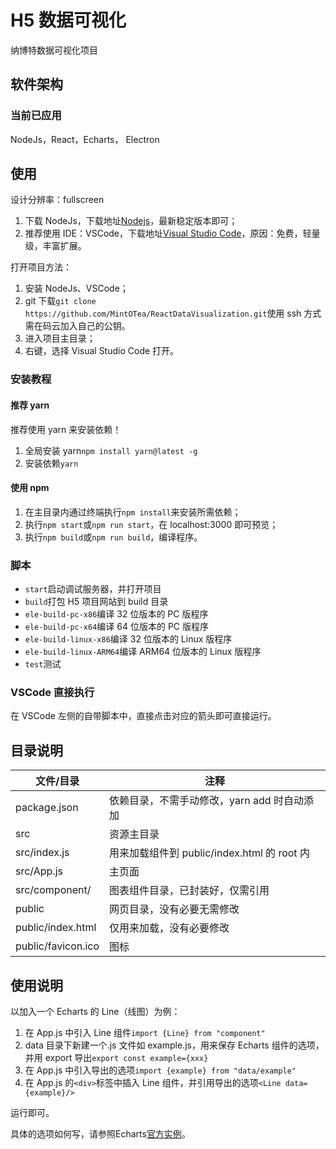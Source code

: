 # H5 数据可视化

纳博特数据可视化项目

## 软件架构

### 当前已应用

NodeJs，React，Echarts， Electron

## 使用

设计分辨率：fullscreen

1. 下载 NodeJs，下载地址[Nodejs](http://nodejs.cn/)，最新稳定版本即可；
2. 推荐使用 IDE：VSCode，下载地址[Visual Studio Code](https://code.visualstudio.com/)，原因：免费，轻量级，丰富扩展。

打开项目方法：

1. 安装 NodeJs、VSCode；
2. git 下载`git clone https://github.com/MintOTea/ReactDataVisualization.git`使用 ssh 方式需在码云加入自己的公钥。
3. 进入项目主目录；
4. 右键，选择 Visual Studio Code 打开。

### 安装教程

#### 推荐 yarn

推荐使用 yarn 来安装依赖！

1. 全局安装 yarn`npm install yarn@latest -g`
2. 安装依赖`yarn`

#### 使用 npm

1. 在主目录内通过终端执行`npm install`来安装所需依赖；
2. 执行`npm start`或`npm run start`，在 localhost:3000 即可预览；
3. 执行`npm build`或`npm run build`，编译程序。

### 脚本

- `start`启动调试服务器，并打开项目
- `build`打包 H5 项目网站到 build 目录
- `ele-build-pc-x86`编译 32 位版本的 PC 版程序
- `ele-build-pc-x64`编译 64 位版本的 PC 版程序
- `ele-build-linux-x86`编译 32 位版本的 Linux 版程序
- `ele-build-linux-ARM64`编译 ARM64 位版本的 Linux 版程序
- `test`测试

### VSCode 直接执行

在 VSCode 左侧的自带脚本中，直接点击对应的箭头即可直接运行。

## 目录说明

| 文件/目录          | 注释                                        |
| ------------------ | ------------------------------------------- |
| package.json       | 依赖目录，不需手动修改，yarn add 时自动添加 |
| src                | 资源主目录                                  |
| src/index.js       | 用来加载组件到 public/index.html 的 root 内 |
| src/App.js         | 主页面                                      |
| src/component/     | 图表组件目录，已封装好，仅需引用            |
| public             | 网页目录，没有必要无需修改                  |
| public/index.html  | 仅用来加载，没有必要修改                    |
| public/favicon.ico | 图标                                        |

## 使用说明

以加入一个 Echarts 的 Line（线图）为例：

1. 在 App.js 中引入 Line 组件`import {Line} from "component"`
2. data 目录下新建一个.js 文件如 example.js，用来保存 Echarts 组件的选项，并用 export 导出`export const example={xxx}`
3. 在 App.js 中引入导出的选项`import {example} from "data/example"`
4. 在 App.js 的`<div>`标签中插入 Line 组件，并引用导出的选项`<Line data={example}/>`

运行即可。

具体的选项如何写，请参照Echarts[官方实例](https://echarts.apache.org/examples/zh/index.html)。
